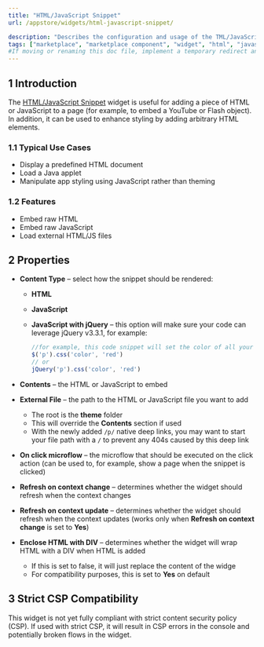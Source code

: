 ```yaml
---
title: "HTML/JavaScript Snippet"
url: /appstore/widgets/html-javascript-snippet/

description: "Describes the configuration and usage of the TML/JavaScript Snippet widget, which is available in the Mendix Marketplace."
tags: ["marketplace", "marketplace component", "widget", "html", "javascript", "snippet", "platform support"]
#If moving or renaming this doc file, implement a temporary redirect and let the respective team know they should update the URL in the product. See Mapping to Products for more details.
---
```


## 1 Introduction

The [HTML/JavaScript Snippet](https://marketplace.mendix.com/link/component/56/) widget is useful for adding a piece of HTML or JavaScript to a page (for example, to embed a YouTube or Flash object). In addition, it can be used to enhance styling by adding arbitrary HTML elements.

### 1.1 Typical Use Cases

* Display a predefined HTML document
* Load a Java applet
* Manipulate app styling using JavaScript rather than theming

### 1.2 Features

* Embed raw HTML
* Embed raw JavaScript
* Load external HTML/JS files

## 2 Properties

* **Content Type** – select how the snippet should be rendered:

    * **HTML**
    * **JavaScript**
    * **JavaScript with jQuery** – this option will make sure your code can leverage jQuery v3.3.1, for example:

        ```javascript
        //for example, this code snippet will set the color of all your paragraph tags on the page to red.
        $('p').css('color', 'red')
        // or
        jQuery('p').css('color', 'red')
        ```

* **Contents** – the HTML or JavaScript to embed
* **External File** – the path to the HTML or JavaScript file you want to add
    * The root is the **theme** folder
    * This will override the **Contents** section if used
    * With the newly added `/p/` native deep links, you may want to start your file path with a `/` to prevent any 404s caused by this deep link
* **On click microflow** – the microflow that should be executed on the click action (can be used to, for example, show a page when the snippet is clicked)
* **Refresh on context change** – determines whether the widget should refresh when the context changes
* **Refresh on context update** – determines whether the widget should refresh when the context updates (works only when **Refresh on context change** is set to **Yes**)
* **Enclose HTML with DIV** – determines whether the widget will wrap HTML with a DIV when HTML is added
    * If this is set to false, it will just replace the content of the widge 
    * For compatibility purposes, this is set to **Yes** on default

## 3 Strict CSP Compatibility

This widget is not yet fully compliant with strict content security policy (CSP). If used with strict CSP, it will result in CSP errors in the console and potentially broken flows in the widget.
